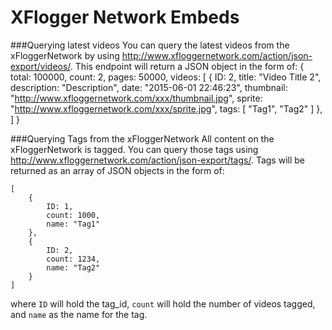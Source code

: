 # XFlogger Network Embeds


###Querying latest videos
You can query the latest videos from the xFloggerNetwork by using http://www.xfloggernetwork.com/action/json-export/videos/. This endpoint will return a JSON object in the form of:
    {
        total: 100000,
        count: 2,
        pages: 50000,
        videos: [
            {
                ID: 2,
                title: "Video Title 2",
                description: "Description",
                date: "2015-06-01 22:46:23",
                thumbnail: "http://www.xfloggernetwork.com/xxx/thumbnail.jpg",
                sprite: "http://www.xfloggernetwork.com/xxx/sprite.jpg",
                tags: [ "Tag1", "Tag2" ]
            },
        ]
    }

###Querying Tags from the xFloggerNetwork
All content on the xFloggerNetwork is tagged. You can query those tags using http://www.xfloggernetwork.com/action/json-export/tags/. Tags will be returned as an array of JSON objects in the form of:

    [
        {
            ID: 1,
            count: 1000,
            name: "Tag1"
        },
        {
            ID: 2,
            count: 1234,
            name: "Tag2"
        }
    ]
where `ID` will hold the tag_id, `count` will hold the number of videos tagged, and `name` as the name for the tag.

